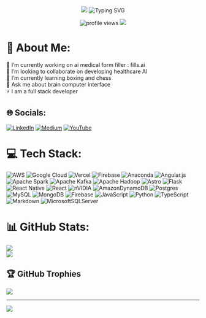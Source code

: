 
<div align="center">
  <img src="https://capsule-render.vercel.app/api?type=venom&height=300&color=gradient&text=Nithin%20Manupati&animation=fadeIn&fontColor=000000"/>

  <img src="https://readme-typing-svg.demolab.com?font=Fira+Code&pause=1000&color=FF9900&center=true&vCenter=true&width=435&lines=Data+Engineer;ETL+Pipeline+Specialist;Big+Data+Solutions+Architect;AWS+Cloud+Expert" alt="Typing SVG" />

  <p align="center">
    <img src="https://komarev.com/ghpvc/?username=laharikarrotu&label=Profile%20views&color=0e75b6&style=flat" alt="profile views" />
    <a href="https://www.linkedin.com/in/lahari-karrotu/"><img src="https://img.shields.io/badge/-Connect-blue?style=flat-square&logo=Linkedin&logoColor=white&link=https://www.linkedin.com/in/mhhnr/"/></a>
  </p>
</div>


# 💫 About Me:
🔭 I’m currently working on ai medical form filler : fills.ai<br>👯 I’m looking to collaborate on developing healthcare AI <br>🌱 I’m currently learning boxing and chess<br>💬 Ask me about brain computer interface <br>⚡ I am a full stack developer


## 🌐 Socials:
[![LinkedIn](https://img.shields.io/badge/LinkedIn-%230077B5.svg?logo=linkedin&logoColor=white)](https://linkedin.com/in/hhnr) [![Medium](https://img.shields.io/badge/Medium-12100E?logo=medium&logoColor=white)](https://medium.com/@hariharanithin) [![YouTube](https://img.shields.io/badge/YouTube-%23FF0000.svg?logo=YouTube&logoColor=white)](https://youtube.com/@hariharanithin) 

# 💻 Tech Stack:
![AWS](https://img.shields.io/badge/AWS-%23FF9900.svg?style=for-the-badge&logo=amazon-aws&logoColor=white) ![Google Cloud](https://img.shields.io/badge/GoogleCloud-%234285F4.svg?style=for-the-badge&logo=google-cloud&logoColor=white) ![Vercel](https://img.shields.io/badge/vercel-%23000000.svg?style=for-the-badge&logo=vercel&logoColor=white) ![Firebase](https://img.shields.io/badge/firebase-%23039BE5.svg?style=for-the-badge&logo=firebase) ![Anaconda](https://img.shields.io/badge/Anaconda-%2344A833.svg?style=for-the-badge&logo=anaconda&logoColor=white) ![Angular.js](https://img.shields.io/badge/angular.js-%23E23237.svg?style=for-the-badge&logo=angularjs&logoColor=white) ![Apache Spark](https://img.shields.io/badge/Apache%20Spark-FDEE21?style=for-the-badge&logo=apachespark&logoColor=black) ![Apache Kafka](https://img.shields.io/badge/Apache%20Kafka-000?style=for-the-badge&logo=apachekafka) ![Apache Hadoop](https://img.shields.io/badge/Apache%20Hadoop-66CCFF?style=for-the-badge&logo=apachehadoop&logoColor=black) ![Astro](https://img.shields.io/badge/astro-%232C2052.svg?style=for-the-badge&logo=astro&logoColor=white) ![Flask](https://img.shields.io/badge/flask-%23000.svg?style=for-the-badge&logo=flask&logoColor=white) ![React Native](https://img.shields.io/badge/react_native-%2320232a.svg?style=for-the-badge&logo=react&logoColor=%2361DAFB) ![React](https://img.shields.io/badge/react-%2320232a.svg?style=for-the-badge&logo=react&logoColor=%2361DAFB) ![nVIDIA](https://img.shields.io/badge/cuda-000000.svg?style=for-the-badge&logo=nVIDIA&logoColor=green) ![AmazonDynamoDB](https://img.shields.io/badge/Amazon%20DynamoDB-4053D6?style=for-the-badge&logo=Amazon%20DynamoDB&logoColor=white) ![Postgres](https://img.shields.io/badge/postgres-%23316192.svg?style=for-the-badge&logo=postgresql&logoColor=white) ![MySQL](https://img.shields.io/badge/mysql-4479A1.svg?style=for-the-badge&logo=mysql&logoColor=white) ![MongoDB](https://img.shields.io/badge/MongoDB-%234ea94b.svg?style=for-the-badge&logo=mongodb&logoColor=white) ![Firebase](https://img.shields.io/badge/firebase-a08021?style=for-the-badge&logo=firebase&logoColor=ffcd34) ![JavaScript](https://img.shields.io/badge/javascript-%23323330.svg?style=for-the-badge&logo=javascript&logoColor=%23F7DF1E) ![Python](https://img.shields.io/badge/python-3670A0?style=for-the-badge&logo=python&logoColor=ffdd54) ![TypeScript](https://img.shields.io/badge/typescript-%23007ACC.svg?style=for-the-badge&logo=typescript&logoColor=white) ![Markdown](https://img.shields.io/badge/markdown-%23000000.svg?style=for-the-badge&logo=markdown&logoColor=white) ![MicrosoftSQLServer](https://img.shields.io/badge/Microsoft%20SQL%20Server-CC2927?style=for-the-badge&logo=microsoft%20sql%20server&logoColor=white)
# 📊 GitHub Stats:

![](https://github-readme-streak-stats.herokuapp.com/?user=mhhnn&theme=dark&hide_border=false)<br/>
![](https://github-readme-stats.vercel.app/api/top-langs/?username=mhhnn&theme=dark&hide_border=false&include_all_commits=true&count_private=true&layout=compact)

## 🏆 GitHub Trophies
![](https://github-profile-trophy.vercel.app/?username=mhhnn&theme=radical&no-frame=false&no-bg=false&margin-w=4)

---
[![](https://visitcount.itsvg.in/api?id=mhhnn&icon=6&color=0)](https://visitcount.itsvg.in)

<!-- Proudly created with GPRM ( https://gprm.itsvg.in ) -->

